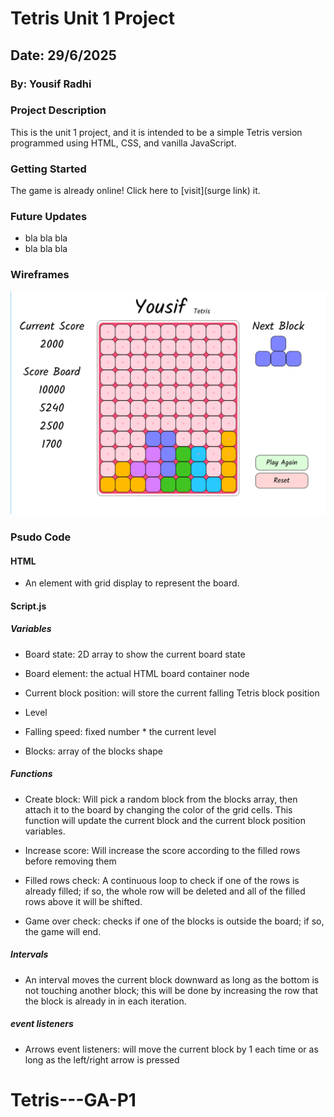 # Tetris Unit 1 Project

## Date: 29/6/2025

### By: Yousif Radhi

### Project Description
This is the unit 1 project, and it is intended to be a simple Tetris version programmed using HTML, CSS, and vanilla JavaScript.
### Getting Started
The game is already online! Click here to [visit](surge link) it.

### Future Updates
- bla bla bla
- bla bla bla

### Wireframes
![alt text](image.png)
### Psudo Code

#### HTML

- An element with grid display to represent the board.

#### Script.js

##### Variables

- Board state: 2D array to show the current board state

- Board element: the actual HTML board container node

- Current block position: will store the current falling Tetris block position

- Level

- Falling speed: fixed number * the current level

- Blocks: array of the blocks shape

##### Functions

- Create block: Will pick a random block from the blocks array, then attach it to the board by changing the color of the grid cells. This function will update the current block and the current block position variables.

- Increase score: Will increase the score according to the filled rows before removing them

- Filled rows check: A continuous loop to check if one of the rows is already filled; if so, the whole row will be deleted and all of the filled rows above it will be shifted.

- Game over check: checks if one of the blocks is outside the board; if so, the game will end.

##### Intervals

- An interval moves the current block downward as long as the bottom is not touching another block; this will be done by increasing the row that the block is already in in each iteration.

##### event listeners

- Arrows event listeners: will move the current block by 1 each time or as long as the left/right arrow is pressed
# Tetris---GA-P1
